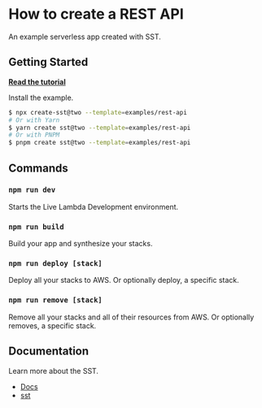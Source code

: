 # How to create a REST API

An example serverless app created with SST.

## Getting Started

[**Read the tutorial**](https://sst.dev/examples/how-to-create-a-rest-api-with-serverless.html)

Install the example.

```bash
$ npx create-sst@two --template=examples/rest-api
# Or with Yarn
$ yarn create sst@two --template=examples/rest-api
# Or with PNPM
$ pnpm create sst@two --template=examples/rest-api
```

## Commands

### `npm run dev`

Starts the Live Lambda Development environment.

### `npm run build`

Build your app and synthesize your stacks.

### `npm run deploy [stack]`

Deploy all your stacks to AWS. Or optionally deploy, a specific stack.

### `npm run remove [stack]`

Remove all your stacks and all of their resources from AWS. Or optionally removes, a specific stack.

## Documentation

Learn more about the SST.

- [Docs](https://docs.sst.dev/)
- [sst](https://docs.sst.dev/packages/sst)
